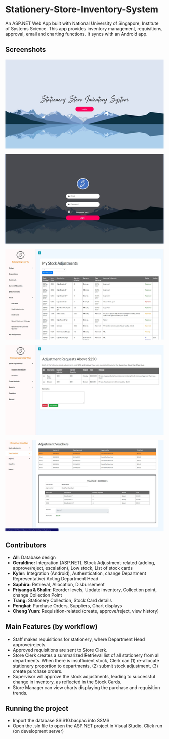 # Stationery-Store-Inventory-System
An ASP.NET Web App built with National University of Singapore, Institute of Systems Science. 
This app provides inventory management, requisitions, approval, email and charting functions. It syncs with an Android app.

## Screenshots
![](screenshots/SSIS1.JPG)

![](screenshots/SSIS2.JPG)

![](screenshots/SSIS3.JPG)

![](screenshots/SSIS4.JPG)

![](screenshots/SSIS5.JPG)

## Contributors
- **All**: Database design
- **Geraldine:** Integration (ASP.NET), Stock Adjustment-related (adding, approve/reject, escalation), Low stock, List of stock cards
- **Kyler:** Integration (Android), Authentication, change Department Representative/ Acting Department Head
- **Saphira:** Retrieval, Allocation, Disbursement
- **Priyanga & Shalin:** Reorder levels, Update inventory, Collection point, change Collection Point
- **Trang:** Stationery Collection, Stock Card details
- **Pengkai:** Purchase Orders, Suppliers, Chart displays
- **Cheng Yuan:** Requisition-related (create, approve/reject, view history)

## Main Features (by workflow)
- Staff makes requisitions for stationery, where Department Head approve/rejects.
- Approved requisitions are sent to Store Clerk.
- Store Clerk creates a summarized Retrieval list of all stationery from all departments. When there is insufficient stock, Clerk can (1) re-allocate stationery proportion to departments, (2) submit stock adjustment, (3) create purchase orders.
- Supervisor will approve the stock adjustments, leading to successful change in inventory, as reflected in the Stock Cards.
- Store Manager can view charts displaying the purchase and requisition trends.

## Running the project
- Import the database SSIS10.bacpac into SSMS 
- Open the .sln file to open the ASP.NET project in Visual Studio. Click run (on development server)
